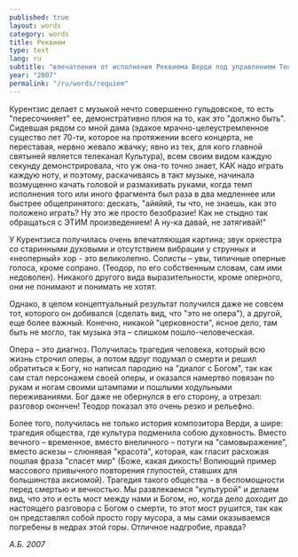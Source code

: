 ```yaml
---
published: true
layout: words
category: words
title: Реквием
type: text
lang: ru
subtitle: "впечатления от исполнения Реквиема Верди под управлением Теодора Курентзиса; Москва, 2007 г."
year: "2007"
permalink: "/ru/words/requiem"
---
```


Курентзис делает с музыкой нечто совершенно гульдовское, то есть "пересочиняет" ее, демонстративно плюя на то, как это "должно быть". Сидевшая рядом со мной дама (эдакое мрачно-целеустремленное существо лет 70-ти, которое на протяжении всего концерта, не переставая, нервно жевало жвачку; явно из тех, для кого главной святыней является телеканал Культура), всем своим видом каждую секунду демонстрировала, что уж она-то точно знает, КАК надо играть каждую ноту, и поэтому, раскачиваясь в такт музыке, начинала возмущенно качать головой и размахивать руками, когда темп исполнения того или иного фрагмента был раза в два медленнее или быстрее общепринятого: дескать, "айяйяй, ты что, не знаешь, как это положено играть? Ну это же просто безобразие! Как не стыдно так обращаться с ЭТИМ произведением! А ну-ка давай, не затягивай!"

У Курентзиса получилась очень впечатляющая картина; звук оркестра со 
старинными духовыми и отсутствием вибрации у струнных и «неоперный» хор - это великолепно. Солисты – увы, типичные оперные голоса, кроме сопрано. (Теодор, по его собственным словам, сам ими недоволен). Никакого другого вида выразительности, кроме оперного, они не понимают и понимать не хотят.

Однако, в целом концептуальный результат получился даже не совсем тот, которого он добивался (сделать вид, что "это не опера"), а другой, еще более важный. Конечно, никакой "церковности", ясное дело, там быть не могло, так музыка эта – слишком пошло-человеческая.

Опера – это диагноз. Получилась трагедия человека, который всю жизнь строчил оперы, а потом вдруг подумал о смерти и решил обратиться к Богу, но написал пародию на "диалог с Богом", так как сам стал персонажем своей оперы, и оказался намертво повязан по рукам и ногам своими штампами и пошлыми ходульными переживаниями. Бог даже не обернулся в его сторону, а отрезал: разговор окончен! Теодор показал это очень резко и рельефно.

Более того, получилась не только история композитора Верди, а шире: трагедия общества, где культура подменила собою духовность. Вместо вечного – временное, вместо внеличного – потуги на "самовыражение", вместо аскезы – слюнявая "красота", которая, как гласит расхожая пошлая фраза "спасет мир" (Боже, какая дикость! Вопиющий пример массового привычного повторения глупостей, ставших для большинства аксиомой). Трагедия такого общества - в беспомощности перед смертью и вечностью. Мы развлекаемся "культурой" и делаем вид, что это и есть мост между нами и Богом, но, когда дело доходит до настоящего разговора с Богом о смерти, то этот мост рушится, так как он представлял собой просто гору мусора, а мы сами оказываемся погребены в недрах этой горы. Отличное надгробие, правда?

_А.Б. 2007_